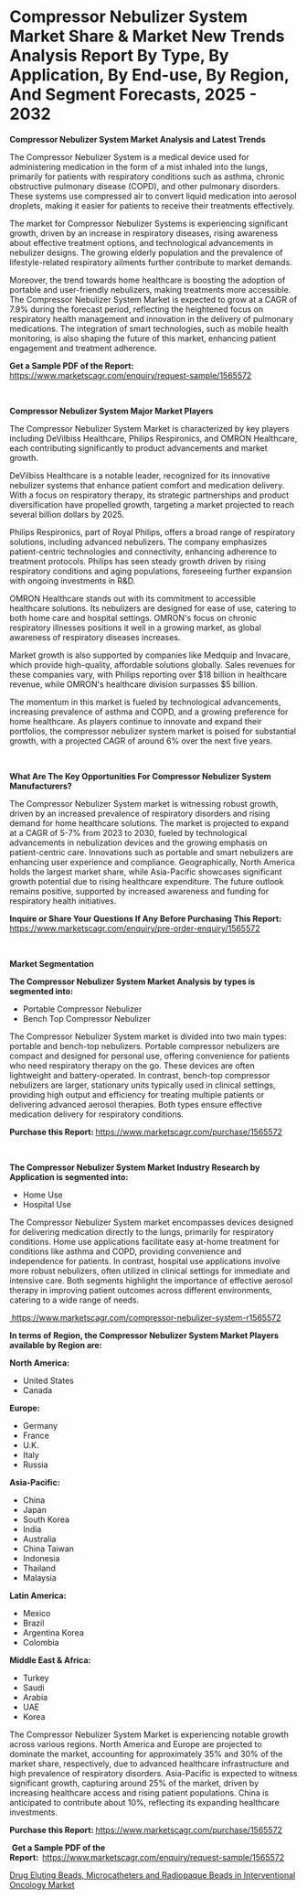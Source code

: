 <p><h1>Compressor Nebulizer System Market Share & Market New Trends Analysis Report By Type, By Application, By End-use, By Region, And Segment Forecasts, 2025 - 2032</h1></p><p><strong>Compressor Nebulizer System Market Analysis and Latest Trends</strong></p>
<p><p>The Compressor Nebulizer System is a medical device used for administering medication in the form of a mist inhaled into the lungs, primarily for patients with respiratory conditions such as asthma, chronic obstructive pulmonary disease (COPD), and other pulmonary disorders. These systems use compressed air to convert liquid medication into aerosol droplets, making it easier for patients to receive their treatments effectively. </p><p>The market for Compressor Nebulizer Systems is experiencing significant growth, driven by an increase in respiratory diseases, rising awareness about effective treatment options, and technological advancements in nebulizer designs. The growing elderly population and the prevalence of lifestyle-related respiratory ailments further contribute to market demands. </p><p>Moreover, the trend towards home healthcare is boosting the adoption of portable and user-friendly nebulizers, making treatments more accessible. The Compressor Nebulizer System Market is expected to grow at a CAGR of 7.9% during the forecast period, reflecting the heightened focus on respiratory health management and innovation in the delivery of pulmonary medications. The integration of smart technologies, such as mobile health monitoring, is also shaping the future of this market, enhancing patient engagement and treatment adherence.</p></p>
<p><strong>Get a Sample PDF of the Report:&nbsp;</strong> <a href="https://www.marketscagr.com/enquiry/request-sample/1565572?utm_campaign=2447&utm_medium=2&utm_source=Github&utm_content=ia&utm_term=03032025&utm_id=compressor-nebulizer-system">https://www.marketscagr.com/enquiry/request-sample/1565572</a></p>
<p>&nbsp;</p>
<p><strong>Compressor Nebulizer System Major Market Players</strong></p>
<p><p>The Compressor Nebulizer System Market is characterized by key players including DeVilbiss Healthcare, Philips Respironics, and OMRON Healthcare, each contributing significantly to product advancements and market growth.</p><p>DeVilbiss Healthcare is a notable leader, recognized for its innovative nebulizer systems that enhance patient comfort and medication delivery. With a focus on respiratory therapy, its strategic partnerships and product diversification have propelled growth, targeting a market projected to reach several billion dollars by 2025.</p><p>Philips Respironics, part of Royal Philips, offers a broad range of respiratory solutions, including advanced nebulizers. The company emphasizes patient-centric technologies and connectivity, enhancing adherence to treatment protocols. Philips has seen steady growth driven by rising respiratory conditions and aging populations, foreseeing further expansion with ongoing investments in R&D.</p><p>OMRON Healthcare stands out with its commitment to accessible healthcare solutions. Its nebulizers are designed for ease of use, catering to both home care and hospital settings. OMRON's focus on chronic respiratory illnesses positions it well in a growing market, as global awareness of respiratory diseases increases.</p><p>Market growth is also supported by companies like Medquip and Invacare, which provide high-quality, affordable solutions globally. Sales revenues for these companies vary, with Philips reporting over $18 billion in healthcare revenue, while OMRON's healthcare division surpasses $5 billion.</p><p>The momentum in this market is fueled by technological advancements, increasing prevalence of asthma and COPD, and a growing preference for home healthcare. As players continue to innovate and expand their portfolios, the compressor nebulizer system market is poised for substantial growth, with a projected CAGR of around 6% over the next five years.</p></p>
<p>&nbsp;</p>
<p><strong>What Are The Key Opportunities For Compressor Nebulizer System Manufacturers?</strong></p>
<p><p>The Compressor Nebulizer System market is witnessing robust growth, driven by an increased prevalence of respiratory disorders and rising demand for home healthcare solutions. The market is projected to expand at a CAGR of 5-7% from 2023 to 2030, fueled by technological advancements in nebulization devices and the growing emphasis on patient-centric care. Innovations such as portable and smart nebulizers are enhancing user experience and compliance. Geographically, North America holds the largest market share, while Asia-Pacific showcases significant growth potential due to rising healthcare expenditure. The future outlook remains positive, supported by increased awareness and funding for respiratory health initiatives.</p></p>
<p><strong>Inquire or Share Your Questions If Any Before Purchasing This Report:</strong> <a href="https://www.marketscagr.com/enquiry/pre-order-enquiry/1565572?utm_campaign=2447&utm_medium=2&utm_source=Github&utm_content=ia&utm_term=03032025&utm_id=compressor-nebulizer-system">https://www.marketscagr.com/enquiry/pre-order-enquiry/1565572</a></p>
<p>&nbsp;</p>
<p><strong>Market Segmentation</strong></p>
<p><strong>The Compressor Nebulizer System Market Analysis by types is segmented into:</strong></p>
<p><ul><li>Portable Compressor Nebulizer</li><li>Bench Top Compressor Nebulizer</li></ul></p>
<p><p>The Compressor Nebulizer System market is divided into two main types: portable and bench-top nebulizers. Portable compressor nebulizers are compact and designed for personal use, offering convenience for patients who need respiratory therapy on the go. These devices are often lightweight and battery-operated. In contrast, bench-top compressor nebulizers are larger, stationary units typically used in clinical settings, providing high output and efficiency for treating multiple patients or delivering advanced aerosol therapies. Both types ensure effective medication delivery for respiratory conditions.</p></p>
<p><strong>Purchase this Report:&nbsp;</strong><a href="https://www.marketscagr.com/purchase/1565572?utm_campaign=2447&utm_medium=2&utm_source=Github&utm_content=ia&utm_term=03032025&utm_id=compressor-nebulizer-system">https://www.marketscagr.com/purchase/1565572</a></p>
<p>&nbsp;</p>
<p><strong>The Compressor Nebulizer System Market Industry Research by Application is segmented into:</strong></p>
<p><ul><li>Home Use</li><li>Hospital Use</li></ul></p>
<p><p>The Compressor Nebulizer System market encompasses devices designed for delivering medication directly to the lungs, primarily for respiratory conditions. Home use applications facilitate easy at-home treatment for conditions like asthma and COPD, providing convenience and independence for patients. In contrast, hospital use applications involve more robust nebulizers, often utilized in clinical settings for immediate and intensive care. Both segments highlight the importance of effective aerosol therapy in improving patient outcomes across different environments, catering to a wide range of needs.</p></p>
<p><a href="https://www.marketscagr.com/compressor-nebulizer-system-r1565572?utm_campaign=2447&utm_medium=2&utm_source=Github&utm_content=ia&utm_term=03032025&utm_id=compressor-nebulizer-system">&nbsp;https://www.marketscagr.com/compressor-nebulizer-system-r1565572</a></p>
<p><strong>In terms of Region, the Compressor Nebulizer System Market Players available by Region are:</strong></p>
<p>
    <p> <strong> North America: </strong>
        <ul>
            <li>United States</li>
            <li>Canada</li>
        </ul>
        </p> 
    <p> <strong> Europe: </strong>
        <ul>
            <li>Germany</li>
            <li>France</li>
            <li>U.K.</li>
            <li>Italy</li>
            <li>Russia</li>
        </ul>
        </p> 
    <p> <strong> Asia-Pacific: </strong>
        <ul>
            <li>China</li>
            <li>Japan</li>
            <li>South Korea</li>
            <li>India</li>
            <li>Australia</li>
            <li>China Taiwan</li>
            <li>Indonesia</li>
            <li>Thailand</li>
            <li>Malaysia</li>
        </ul>
        </p> 
    <p> <strong> Latin America: </strong>
        <ul>
            <li>Mexico</li>
            <li>Brazil</li>
            <li>Argentina Korea</li>
            <li>Colombia</li>
        </ul>
        </p> 
    <p> <strong> Middle East & Africa: </strong>
        <ul>
            <li>Turkey</li>
            <li>Saudi</li>
            <li>Arabia</li>
            <li>UAE</li>
            <li>Korea</li>
        </ul>
    </p>
    </p>
<p><p>The Compressor Nebulizer System Market is experiencing notable growth across various regions. North America and Europe are projected to dominate the market, accounting for approximately 35% and 30% of the market share, respectively, due to advanced healthcare infrastructure and high prevalence of respiratory disorders. Asia-Pacific is expected to witness significant growth, capturing around 25% of the market, driven by increasing healthcare access and rising patient populations. China is anticipated to contribute about 10%, reflecting its expanding healthcare investments.</p></p>
<p><strong>Purchase this Report: </strong><a href="https://www.marketscagr.com/purchase/1565572?utm_campaign=2447&utm_medium=2&utm_source=Github&utm_content=ia&utm_term=03032025&utm_id=compressor-nebulizer-system">https://www.marketscagr.com/purchase/1565572</a></p>
<p>&nbsp;<strong>Get a Sample PDF of the Report:&nbsp;&nbsp;</strong><a href="https://www.marketscagr.com/enquiry/request-sample/1565572?utm_campaign=2447&utm_medium=2&utm_source=Github&utm_content=ia&utm_term=03032025&utm_id=compressor-nebulizer-system">https://www.marketscagr.com/enquiry/request-sample/1565572</a></p>
<p><strong></strong></p>
<p><p><a href="https://github.com/vigoseiler/Market-Research-Report-List-1/blob/main/drug-eluting-beads-microcatheters-and-radiopaque-beads-in-interventional-oncology-market.md?utm_campaign=2447&utm_medium=2&utm_source=Github&utm_content=ia&utm_term=03032025&utm_id=compressor-nebulizer-system">Drug Eluting Beads, Microcatheters and Radiopaque Beads in Interventional Oncology Market</a></p></p>